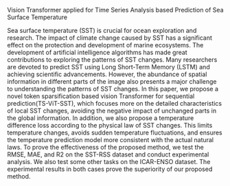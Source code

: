 Vision Transformer applied for Time Series Analysis based Prediction of Sea Surface Temperature

Sea surface temperature (SST) is crucial for ocean exploration and research. The impact of climate change caused by SST has a significant effect on the protection and development of marine ecosystems. The development of artificial intelligence algorithms has made great contributions to exploring the patterns of SST changes. Many researchers are devoted to predict SST using Long Short-Term Memory (LSTM) and achieving scientific advancements. However, the abundance of spatial information in different parts of the image also presents a major challenge to understanding the patterns of SST changes. In this paper, we propose a novel token sparsification based vision Transformer for sequential prediction(TS-ViT-SST), which focuses more on the detailed characteristics of local SST changes, avoiding the negative impact of unchanged parts in the global information. In addition, we also propose a temperature difference loss according to the physical law of SST changes. This limits temperature changes, avoids sudden temperature fluctuations, and ensures the temperature prediction model more consistent with the actual natural laws. To prove the effectiveness of the proposed method, we test the RMSE, MAE, and R2 on the SST-RSS dataset and conduct experimental analysis. We also test some other tasks on the ICAR-ENSO dataset. The experimental results in both cases prove the superiority of our proposed method.
